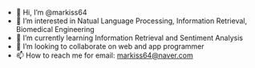 - 👋 Hi, I’m @markiss64
- 👀 I’m interested in Natual Language Processing, Information Retrieval, Biomedical Engineering
- 🌱 I’m currently learning Information Retrieval and Sentiment Analysis
- 💞️ I’m looking to collaborate on web and app programmer
- 📫 How to reach me for email: markiss64@naver.com

<!---
markiss64/markiss64 is a ✨ special ✨ repository because its `README.md` (this file) appears on your GitHub profile.
You can click the Preview link to take a look at your changes.
--->
